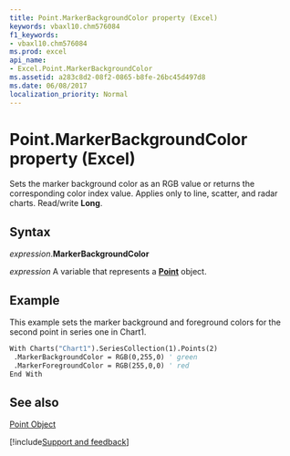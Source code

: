 ```yaml
---
title: Point.MarkerBackgroundColor property (Excel)
keywords: vbaxl10.chm576084
f1_keywords:
- vbaxl10.chm576084
ms.prod: excel
api_name:
- Excel.Point.MarkerBackgroundColor
ms.assetid: a283c8d2-08f2-0865-b8fe-26bc45d497d8
ms.date: 06/08/2017
localization_priority: Normal
---
```



# Point.MarkerBackgroundColor property (Excel)

Sets the marker background color as an RGB value or returns the corresponding color index value. Applies only to line, scatter, and radar charts. Read/write  **Long**.


## Syntax

_expression_.**MarkerBackgroundColor**

_expression_ A variable that represents a **[Point](Excel.Point(object).md)** object.


## Example

This example sets the marker background and foreground colors for the second point in series one in Chart1.


```vb
With Charts("Chart1").SeriesCollection(1).Points(2) 
 .MarkerBackgroundColor = RGB(0,255,0) ' green 
 .MarkerForegroundColor = RGB(255,0,0) ' red 
End With
```


## See also


[Point Object](Excel.Point(object).md)

[!include[Support and feedback](~/includes/feedback-boilerplate.md)]